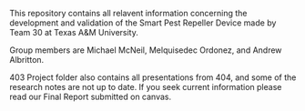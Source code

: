 This repository contains all relavent information concerning the development and validation of the Smart Pest Repeller Device made by Team 30 at Texas A&M University.

Group members are Michael McNeil, Melquisedec Ordonez, and Andrew Albritton.

403 Project folder also contains all presentations from 404, and some of the research notes are not up to date. If you seek current information please read our Final Report submitted on canvas.

